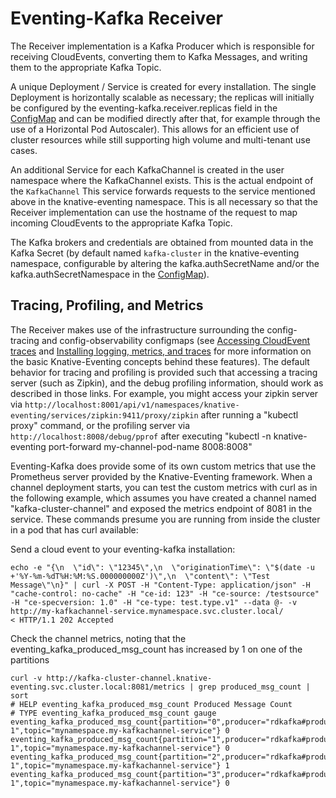 # Eventing-Kafka Receiver

The Receiver implementation is a Kafka Producer which is responsible for
receiving CloudEvents, converting them to Kafka Messages, and writing them to
the appropriate Kafka Topic.

A unique Deployment / Service is created for every installation.  The single
Deployment is horizontally scalable as necessary; the replicas will initially
be configured by the eventing-kafka.receiver.replicas field in the
[ConfigMap](../../../../config/channel/distributed/300-eventing-kafka-configmap.yaml)
and can be modified directly after that, for example through the use of a
Horizontal Pod Autoscaler). This allows for an efficient use of cluster
resources while still supporting high volume and multi-tenant use cases.

An additional Service for each KafkaChannel is created in the user namespace
where the KafkaChannel exists. This is the actual endpoint of the `KafkaChannel`
This service forwards requests to the service mentioned above in the
knative-eventing namespace. This is all necessary so that the Receiver
implementation can use the hostname of the request to map incoming CloudEvents
to the appropriate Kafka Topic.

The Kafka brokers and credentials are obtained from mounted data in the Kafka
Secret (by default named `kafka-cluster` in the knative-eventing namespace,
configurable by altering the kafka.authSecretName and/or the
kafka.authSecretNamespace in the
[ConfigMap](../../../../config/channel/distributed/300-eventing-kafka-configmap.yaml)).

## Tracing, Profiling, and Metrics

The Receiver makes use of the infrastructure surrounding the config-tracing and
config-observability configmaps (see
[Accessing CloudEvent traces](https://knative.dev/docs/eventing/accessing-traces)
and
[Installing logging, metrics, and traces](https://knative.dev/docs/serving/installing-logging-metrics-traces)
for more information on the basic Knative-Eventing concepts behind these
features). The default behavior for tracing and profiling is provided such that
accessing a tracing server (such as Zipkin), and the debug profiling
information, should work as described in those links. For example, you might
access your zipkin server via
`http://localhost:8001/api/v1/namespaces/knative-eventing/services/zipkin:9411/proxy/zipkin`
after running a "kubectl proxy" command, or the profiling server via
`http://localhost:8008/debug/pprof` after executing "kubectl -n knative-eventing
port-forward my-channel-pod-name 8008:8008"

Eventing-Kafka does provide some of its own custom metrics that use the
Prometheus server provided by the Knative-Eventing framework. When a channel
deployment starts, you can test the custom metrics with curl as in the following
example, which assumes you have created a channel named "kafka-cluster-channel"
and exposed the metrics endpoint of 8081 in the service. These commands presume
you are running from inside the cluster in a pod that has curl available:

Send a cloud event to your eventing-kafka installation:

```
echo -e "{\n  \"id\": \"12345\",\n  \"originationTime\": \"$(date -u +'%Y-%m-%dT%H:%M:%S.000000000Z')\",\n  \"content\": \"Test Message\"\n}" | curl -X POST -H "Content-Type: application/json" -H "cache-control: no-cache" -H "ce-id: 123" -H "ce-source: /testsource" -H "ce-specversion: 1.0" -H "ce-type: test.type.v1" --data @- -v http://my-kafkachannel-service.mynamespace.svc.cluster.local/
< HTTP/1.1 202 Accepted
```

Check the channel metrics, noting that the eventing_kafka_produced_msg_count has
increased by 1 on one of the partitions

```
curl -v http://kafka-cluster-channel.knative-eventing.svc.cluster.local:8081/metrics | grep produced_msg_count | sort
# HELP eventing_kafka_produced_msg_count Produced Message Count
# TYPE eventing_kafka_produced_msg_count gauge
eventing_kafka_produced_msg_count{partition="0",producer="rdkafka#producer-1",topic="mynamespace.my-kafkachannel-service"} 0
eventing_kafka_produced_msg_count{partition="1",producer="rdkafka#producer-1",topic="mynamespace.my-kafkachannel-service"} 0
eventing_kafka_produced_msg_count{partition="2",producer="rdkafka#producer-1",topic="mynamespace.my-kafkachannel-service"} 1
eventing_kafka_produced_msg_count{partition="3",producer="rdkafka#producer-1",topic="mynamespace.my-kafkachannel-service"} 0
```
